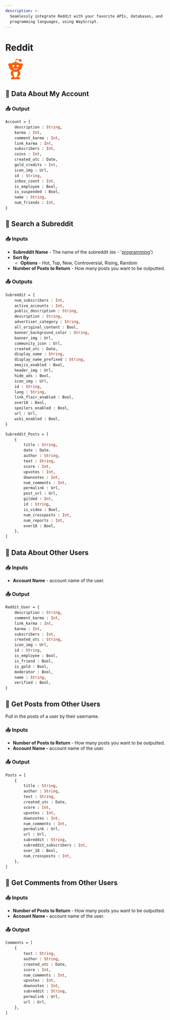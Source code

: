 ```yaml
---
description: >-
  Seamlessly integrate Reddit with your favorite APIs, databases, and
  programming languages, using WayScript.
---
```


# Reddit

![The front page of the internet.](../../.gitbook/assets/reddit%20%281%29.png)

## 👤 Data About My Account

### 📤 Output

```graphql
Account = {
    description : String,
    karma : Int,
    comment_karma : Int,
    link_karma : Int,
    subscribers : Int,
    coins : Int,
    created_utc : Date,
    gold_credits : Int,
    icon_img : Url,
    id : String,
    inbox_count : Int,
    is_employee : Bool,
    is_suspended : Bool,
    name : String,
    num_friends : Int,
}
```

## 🔎 Search a Subreddit

### 📥 Inputs

* **Subreddit Name** - The name of the subreddit \(ex - '[programming](https://www.reddit.com/r/programming/)'\)
* **Sort By**
  * **Options** - Hot, Top, New, Controversial, Rising, Random
* **Number of Posts to Return** - How many posts you want to be outputted. 

### 📤 Outputs

```graphql
Subreddit = {
    num_subscribers : Int,
    active_accounts : Int,
    public_description : String,
    description : String,
    advertiser_category : String,
    all_original_content : Bool,
    banner_background_color : String,
    banner_img : Url,
    community_icon : Url,
    created_utc : Date,
    display_name : String,
    display_name_prefixed : String,
    emojis_enabled : Bool,
    header_img : Url,
    hide_ads : Bool,
    icon_img : Url,
    id : String,
    lang : String,
    link_flair_enabled : Bool,
    over18 : Bool,
    spoilers_enabled : Bool,
    url : Url,
    wiki_enabled : Bool,
}
```

```graphql
Subreddit_Posts = [
    {
        title : String, 
        date : Date. 
        author : String, 
        text : String, 
        score : Int, 
        upvotes : Int, 
        downvotes : Int, 
        num_comments : Int, 
        permalink : Url, 
        post_url : Url, 
        gilded : Int, 
        id : String, 
        is_video : Bool, 
        num_crossposts : Int, 
        num_reports : Int, 
        over18 : Bool, 
    },
]
```

## 👥 Data About Other Users

### 📥 Inputs

* **Account Name** - account name of the user. 

### 📤 Output

```graphql
Reddit_User = {
    description : String, 
    comment_karma : Int, 
    link_karma : Int, 
    karma : Int, 
    subscribers : Int, 
    created_utc : String, 
    icon_img : Url, 
    id : String, 
    is_employee : Bool, 
    is_friend : Bool, 
    is_gold : Bool, 
    moderator : Bool, 
    name : String, 
    verified : Bool,
}
```

## 📌 Get Posts from Other Users

Pull in the posts of a user by their username. 

### 📥 Inputs

* **Number of Posts to Return** - How many posts you want to be outputted. 
* **Account Name -** account name of the user. 

### 📤 Output

```graphql
Posts = [
    {
        title : String, 
        author : String, 
        text : String, 
        created_utc : Date, 
        score : Int, 
        upvotes : Int, 
        downvotes : Int, 
        num_comments : Int, 
        permalink : Url, 
        url : Url, 
        subreddit : String, 
        subreddit_subscribers : Int,
        over_18 : Bool,
        num_crossposts : Int,
    },
]
```

## 💬 Get Comments from Other Users

### 📥 Inputs

* **Number of Posts to Return** - How many posts you want to be outputted. 
* **Account Name -** account name of the user. 

### 📤 Output

```graphql
Comments = [
    {
        text : String, 
        author : String, 
        created_utc : Date, 
        score : Int, 
        num_comments : Int, 
        upvotes : Int, 
        downvotes : Int, 
        subreddit : String, 
        permalink : Url, 
        url : Url, 
    },
]
```

